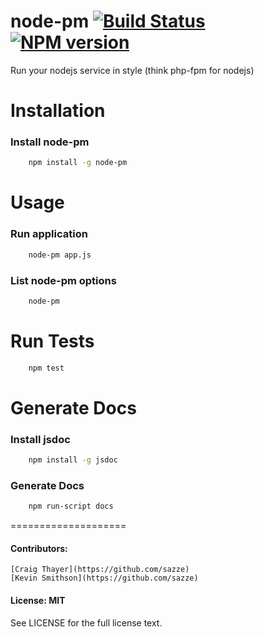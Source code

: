 node-pm [![Build Status](https://travis-ci.org/sazze/node-pm.png?branch=master/master)](https://travis-ci.org/sazze/node-pm) [![NPM version](https://badge.fury.io/js/node-pm.png)](http://badge.fury.io/js/node-pm)
====================

Run your nodejs service in style (think php-fpm for nodejs)


Installation
====================

### Install node-pm

``` bash
    npm install -g node-pm
```

Usage
====================

### Run application

``` bash
    node-pm app.js
```

### List node-pm options

``` bash
    node-pm
```

Run Tests
====================

``` bash
    npm test
```

Generate Docs
====================

### Install jsdoc

``` bash
    npm install -g jsdoc
```

### Generate Docs

``` bash
    npm run-script docs
```

====================

#### Contributors:
    [Craig Thayer](https://github.com/sazze)
    [Kevin Smithson](https://github.com/sazze)

#### License: MIT

See LICENSE for the full license text.
